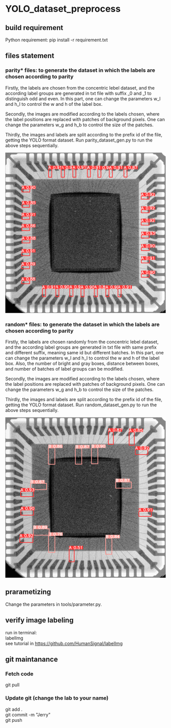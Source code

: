 # YOLO_dataset_preprocess

## build requirement
Python requirement: pip install -r requirement.txt

## files statement
### parity* files: to generate the dataset in which the labels are chosen according to parity
Firstly, the labels are chosen from the concentric lebel dataset, and the according label groups are generated in txt file with suffix _0 and _1 to distinguish odd and even. In this part, one can change the parameters w_l and h_l to control the w and h of the label box.

Secondly, the images are modified according to the labels chosen, where the label positions are replaced with patches of background pixels. One can change the parameters w_g and h_b to control the size of the patches.

Thirdly, the images and labels are split according to the prefix id of the file, getting the YOLO format dataset.
Run parity_dataset_gen.py to run the above steps sequentially.

![Figure 1: Demo for parity chosen labels](parity_demo.png)

### random* files: to generate the dataset in which the labels are chosen according to parity
Firstly, the labels are chosen randomly from the concentric lebel dataset, and the according label groups are generated in txt file with same prefix and different suffix, meaning same id but different batches. In this part, one can change the parameters w_l and h_l to control the w and h of the label box. Also, the number of bright and gray boxes, distance between boxes, and number of batches of label groups can be modified. 

Secondly, the images are modified according to the labels chosen, where the label positions are replaced with patches of background pixels. One can change the parameters w_g and h_b to control the size of the patches.

Thirdly, the images and labels are split according to the prefix id of the file, getting the YOLO format dataset.
Run random_dataset_gen.py to run the above steps sequentially.

![Figure 2: Demo for random chosen labels](random_demo.png)

## prarametizing
Change the parameters in tools/parameter.py.

## verify image labeling  
run in terminal:  
labelImg  
see tutorial in https://github.com/HumanSignal/labelImg  

## git maintanance
### Fetch code  
git pull  

### Update git (change the lab to your name)  
git add .  
git commit -m "Jerry"  
git push